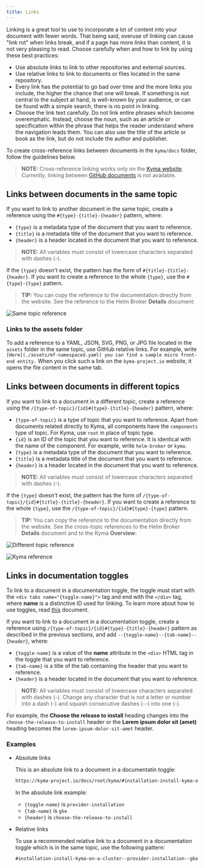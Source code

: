 ```yaml
---
title: Links
---
```


Linking is a great tool to use to incorporate a lot of content into your document with fewer words. That being said, overuse of linking can cause "link rot" when links break, and if a page has more links than content, it is not very pleasing to read. Choose carefully when and how to link by using these best practices:

- Use absolute links to link to other repositories and external sources.
- Use relative links to link to documents or files located in the same repository.
- Every link has the potential to go bad over time and the more links you include, the higher the chance that one will break. If something is not central to the subject at hand, is well-known by your audience, or can be found with a simple search, there is no point in linking.
- Choose the link text carefully. Do not link entire phrases which become overemphatic. Instead, choose the noun, such as an article or specification within the phrase that helps the reader understand where the navigation leads them. You can also use the title of the article or book as the link, but do not include the author and publisher.

To create cross-reference links between documents in the `kyma/docs` folder, follow the guidelines below. 

>**NOTE:** Cross-reference linking works only on the [Kyma website](https://kyma-project.io/docs). Currently, linking between [GitHub documents](https://github.com/kyma-project/kyma/tree/master/docs) is not available.

## Links between documents in the same topic

If you want to link to another document in the same topic, create a reference using the `#{type}-{title}-{header}` pattern, where:
- `{type}` is a metadata type of the document that you want to reference.
- `{title}` is a metadata title of the document that you want to reference.
- `{header}` is a header located in the document that you want to reference.

>**NOTE:** All variables must consist of lowercase characters separated with dashes (-).

If the `{type}` doesn't exist, the pattern has the form of `#{title}-{title}-{header}`. If you want to create a reference to the whole `{type}`, use the `#{type}-{type}` pattern.

>**TIP:** You can copy the reference to the documentation directly from the website. See the reference to the Helm Broker **Details** document:

![Same topic reference](./assets/reference-1.png)

### Links to the assets folder

To add a reference to a YAML, JSON, SVG, PNG, or JPG file located in the `assets` folder in the same topic, use GitHub relative links. For example, write `[Here](./assets/mf-namespaced.yaml) you can find a sample micro front-end entity.` When you click such a link on the `kyma-project.io` website, it opens the file content in the same tab.

## Links between documents in different topics

If you want to link to a document in a different topic, create a reference using the `/{type-of-topic}/{id}#{type}-{title}-{header}` pattern, where:
- `{type-of-topic}` is a type of topic that you want to reference. Apart from documents related directly to Kyma, all components have the `components` type of topic. For Kyma, use `root` in place of topic type.
- `{id}` is an ID of the topic that you want to reference. It is identical with the name of the component. For example, write `helm-broker` or `kyma`.
- `{type}` is a metadata type of the document that you want to reference.
- `{title}` is a metadata title of the document that you want to reference.
- `{header}` is a header located in the document that you want to reference.

>**NOTE:** All variables must consist of lowercase characters separated with dashes (-).

If the `{type}` doesn't exist, the pattern has the form of `/{type-of-topic}/{id}#{title}-{title}-{header}`. If you want to create a reference to the whole `{type}`, use the `/{type-of-topic}/{id}#{type}-{type}` pattern.

>**TIP:** You can copy the reference to the documentation directly from the website. See the cross-topic references to the Helm Broker **Details** document and to the Kyma **Overview**:

![Different topic reference](./assets/reference-2.png)

![Kyma reference](./assets/reference-3.png)

## Links in documentation toggles

To link to a document in a documentation toggle, the toggle must start with the `<div tabs name="{toggle-name}">` tag and end with the `</div>` tag, where **name** is a distinctive ID used for linking. To learn more about how to use toggles, read [this](#toggle-toggle) document.

If you want to link to a document in a documentation toggle, create a reference using `/{type-of-topic}/{id}#{type}-{title}-{header}` pattern as described in the previous sections, and add `--{toggle-name}--{tab-name}--{header}`, where:
- `{toggle-name}` is a value of the **name** attribute in the `<div>` HTML tag in the toggle that you want to reference.
- `{tab-name}` is a title of the tab containing the header that you want to reference.
- `{header}` is a header located in the document that you want to reference.

>**NOTE:** All variables must consist of lowercase characters separated with dashes (-). Change any character that is not a letter or number into a dash (-) and squash consecutive dashes (--) into one (-).

For example, the **Choose the release to install** heading changes into the `choose-the-release-to-install` header or the **Lorem ipsum dolor sit (amet)** heading becomes the `lorem-ipsum-dolor-sit-amet` header.

### Examples

- Absolute links

  This is an absolute link to a document in a documentatin toggle:
  ```markdown
  https://kyma-project.io/docs/root/kyma/#installation-install-kyma-on-a-cluster--provider-installation--gke--choose-the-release-to-install
  ```
  In the absolute link example:
  - `{toggle-name}` is `provider-installation`
  - `{tab-name}` is `gke`
  - `{header}` is `choose-the-release-to-install`


- Relative links

  To use a recommended relative link to a document in a documentation toggle which is in the same topic, use the following pattern:
  ```markdown
  #installation-install-kyma-on-a-cluster--provider-installation--gke--choose-the-release-to-install
  ```
